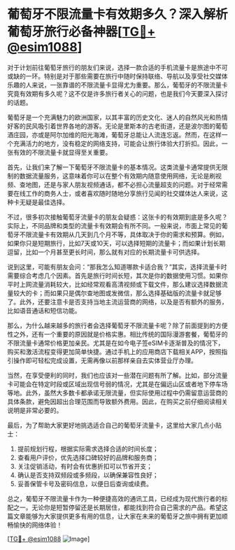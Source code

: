 # 葡萄牙不限流量卡有效期多久？深入解析葡萄牙旅行必备神器[[TG💪+ @esim1088](https://t.me/s/esim1088)]

对于计划前往葡萄牙旅行的朋友们来说，选择一款合适的手机流量卡是旅途中不可或缺的一环。特别是对于那些需要在旅行中随时保持联络、导航以及享受社交媒体乐趣的人来说，一张靠谱的不限流量卡显得尤为重要。那么，葡萄牙的不限流量卡究竟有效期有多久呢？这不仅是许多旅行者关心的问题，也是我们今天要深入探讨的话题。

葡萄牙是一个充满魅力的欧洲国家，以其丰富的历史文化、迷人的自然风光和热情好客的民风吸引着世界各地的游客。无论是里斯本的古老街道，还是波尔图的葡萄酒庄园，亦或是阿尔加维的阳光海滩，葡萄牙总能让人流连忘返。然而，在这样一个充满活力的地方，没有稳定的网络支持，可能会让旅行体验大打折扣。因此，一张有效的不限流量卡就显得至关重要。

首先，让我们来了解一下葡萄牙不限流量卡的基本情况。这类流量卡通常提供无限制的数据流量服务，这意味着你可以在整个有效期内随意使用网络，无论是刷视频、查地图，还是与家人朋友视频通话，都不必担心流量超支的问题。对于经常需要在线工作的商务人士，或者喜欢随时随地分享旅行见闻的社交媒体达人来说，这种卡无疑是最佳选择。

不过，很多初次接触葡萄牙流量卡的朋友会疑惑：这张卡的有效期到底是多久呢？实际上，不同品牌和类型的流量卡有效期会有所不同。一般来说，市面上常见的葡萄牙不限流量卡有效期从几天到几个月不等，具体取决于你的需求和预算。例如，如果你只是短期旅行，比如7天或10天，可以选择短期的流量卡；而如果计划长期逗留，比如一个月甚至更长时间，那么就有对应的长期流量卡可供选择。

说到这里，可能有朋友会问：“那我怎么知道哪款卡适合我？”其实，选择流量卡时需要综合考虑几个因素。首先是旅行时间长短，其次是你的数据使用习惯。如果你平时上网流量消耗较大，比如经常观看高清视频或下载文件，那么建议选择数据流量较大的卡；而如果只是偶尔查地图或发微信，那么选择基础版的流量卡就足够了。此外，还要注意卡是否支持当地主流运营商的网络，以及是否有额外的服务，比如语音通话和短信功能。

那么，为什么越来越多的旅行者会选择葡萄牙不限流量卡呢？除了前面提到的方便性之外，还有一个重要的原因就是价格实惠。相比传统的国际漫游套餐，葡萄牙的不限流量卡通常价格更加亲民。尤其是在如今电子签eSIM卡逐渐普及的情况下，购买和激活流程变得更加简单快捷。通过手机上的应用商店下载相关APP，按照指引操作即可轻松完成设置，无需再像以前那样亲自去实体营业厅办理。

当然，在享受便利的同时，我们也应该对一些潜在问题有所了解。比如，部分流量卡可能会在特定时段或区域出现信号弱的情况，尤其是在偏远山区或者地下停车场等地。此外，虽然大多数卡都承诺无限流量，但实际使用过程中仍需留意运营商的具体条款，避免因超出合理范围而导致额外费用。因此，在购买之前仔细阅读相关说明是非常必要的。

最后，为了帮助大家更好地挑选适合自己的葡萄牙流量卡，这里给大家几点小贴士：
1. 提前规划行程，根据实际需求选择合适的时间长度；
2. 查看用户评价，优先选择口碑较好的品牌和服务商；
3. 关注促销活动，有时会有优惠折扣可以节省开支；
4. 确认是否支持双频段或多频段，以确保兼容性良好；
5. 妥善保管卡号及密码信息，以便日后查询或续费。

总之，葡萄牙不限流量卡作为一种便捷高效的通讯工具，已经成为现代旅行者的标配之一。无论你是短暂停留还是长期居住，都能找到符合自己需求的产品。希望这篇文章能够为大家提供更多有用的信息，让大家在未来的葡萄牙之旅中拥有更加顺畅愉快的网络体验！

[[TG💪+ @esim1088](https://t.me/s/esim1088) ![Image](https://i.postimg.cc/4NQfJmqS/Snipaste-2025-05-13-00-14-12.png)]